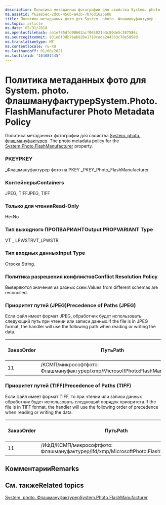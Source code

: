 ```yaml
---
description: Политика метаданных фотографии для свойства System. photo. Флашмануфактурер.
ms.assetid: f62e85ec-2dc6-456b-a43b-7b76d162b608
title: Политика метаданных фото для System. photo. Флашмануфактурер
ms.topic: article
ms.date: 05/31/2018
ms.openlocfilehash: aa1e785dfd00662acf065021a3c80de5c587586c
ms.sourcegitcommit: 831e8f3db78ab820e1710cede244553c70e50500
ms.translationtype: MT
ms.contentlocale: ru-RU
ms.lasthandoff: 01/08/2021
ms.locfileid: "104081445"
---
```

# <a name="systemphotoflashmanufacturer-photo-metadata-policy"></a><span data-ttu-id="5857a-103">Политика метаданных фото для System. photo. Флашмануфактурер</span><span class="sxs-lookup"><span data-stu-id="5857a-103">System.Photo.FlashManufacturer Photo Metadata Policy</span></span>

<span data-ttu-id="5857a-104">Политика метаданных фотографии для свойства [System. photo. флашмануфактурер](../properties/props-system-photo-flashmanufacturer.md) .</span><span class="sxs-lookup"><span data-stu-id="5857a-104">The photo metadata policy for the [System.Photo.FlashManufacturer](../properties/props-system-photo-flashmanufacturer.md) property.</span></span>

### <a name="pkey"></a><span data-ttu-id="5857a-105">PKEY</span><span class="sxs-lookup"><span data-stu-id="5857a-105">PKEY</span></span>

<span data-ttu-id="5857a-106">\_Флашмануфактурер фото на PKEY \_</span><span class="sxs-lookup"><span data-stu-id="5857a-106">PKEY\_Photo\_FlashManufacturer</span></span>

### <a name="containers"></a><span data-ttu-id="5857a-107">Контейнеры</span><span class="sxs-lookup"><span data-stu-id="5857a-107">Containers</span></span>

<span data-ttu-id="5857a-108">JPEG, TIFF</span><span class="sxs-lookup"><span data-stu-id="5857a-108">JPEG, TIFF</span></span>

### <a name="read-only"></a><span data-ttu-id="5857a-109">Только для чтения</span><span class="sxs-lookup"><span data-stu-id="5857a-109">Read-Only</span></span>

<span data-ttu-id="5857a-110">Нет</span><span class="sxs-lookup"><span data-stu-id="5857a-110">No</span></span>

### <a name="output-propvariant-type"></a><span data-ttu-id="5857a-111">Тип выходного ПРОПВАРИАНТ</span><span class="sxs-lookup"><span data-stu-id="5857a-111">Output PROPVARIANT Type</span></span>

<span data-ttu-id="5857a-112">VT \_ LPWSTR</span><span class="sxs-lookup"><span data-stu-id="5857a-112">VT\_LPWSTR</span></span>

### <a name="input-type"></a><span data-ttu-id="5857a-113">Тип входных данных</span><span class="sxs-lookup"><span data-stu-id="5857a-113">Input Type</span></span>

<span data-ttu-id="5857a-114">Строка.</span><span class="sxs-lookup"><span data-stu-id="5857a-114">String.</span></span>

### <a name="conflict-resolution-policy"></a><span data-ttu-id="5857a-115">Политика разрешения конфликтов</span><span class="sxs-lookup"><span data-stu-id="5857a-115">Conflict Resolution Policy</span></span>

<span data-ttu-id="5857a-116">Выверяются значения из разных схем.</span><span class="sxs-lookup"><span data-stu-id="5857a-116">Values from different schemas are reconciled.</span></span>

### <a name="precedence-of-paths-jpeg"></a><span data-ttu-id="5857a-117">Приоритет путей (JPEG)</span><span class="sxs-lookup"><span data-stu-id="5857a-117">Precedence of Paths (JPEG)</span></span>

<span data-ttu-id="5857a-118">Если файл имеет формат JPEG, обработчик будет использовать следующий путь при чтении или записи данных.</span><span class="sxs-lookup"><span data-stu-id="5857a-118">If the file is in JPEG format, the handler will use the following path when reading or writing the data.</span></span>



| <span data-ttu-id="5857a-119">Заказ</span><span class="sxs-lookup"><span data-stu-id="5857a-119">Order</span></span> | <span data-ttu-id="5857a-120">Путь</span><span class="sxs-lookup"><span data-stu-id="5857a-120">Path</span></span>                                  | <span data-ttu-id="5857a-121">Формат диска</span><span class="sxs-lookup"><span data-stu-id="5857a-121">Disk Format</span></span> | <span data-ttu-id="5857a-122">Формат данных</span><span class="sxs-lookup"><span data-stu-id="5857a-122">Data Format</span></span> | <span data-ttu-id="5857a-123">Обязательно</span><span class="sxs-lookup"><span data-stu-id="5857a-123">Required</span></span> |
|-------|---------------------------------------|-------------|-------------|----------|
| <span data-ttu-id="5857a-124">1</span><span class="sxs-lookup"><span data-stu-id="5857a-124">1</span></span>     | <span data-ttu-id="5857a-125">/КСМП/микрософтфото: Флашмануфактурер</span><span class="sxs-lookup"><span data-stu-id="5857a-125">/xmp/MicrosoftPhoto:FlashManufacturer</span></span> | <span data-ttu-id="5857a-126">Юникод</span><span class="sxs-lookup"><span data-stu-id="5857a-126">Unicode</span></span>     |             | <span data-ttu-id="5857a-127">Да</span><span class="sxs-lookup"><span data-stu-id="5857a-127">Yes</span></span>      |



 

### <a name="precedence-of-paths-tiff"></a><span data-ttu-id="5857a-128">Приоритет путей (TIFF)</span><span class="sxs-lookup"><span data-stu-id="5857a-128">Precedence of Paths (TIFF)</span></span>

<span data-ttu-id="5857a-129">Если файл имеет формат TIFF, то при чтении или записи данных обработчик будет использовать следующий порядок приоритета.</span><span class="sxs-lookup"><span data-stu-id="5857a-129">If the file is in TIFF format, the handler will use the following order of precedence when reading or writing the data.</span></span>



| <span data-ttu-id="5857a-130">Заказ</span><span class="sxs-lookup"><span data-stu-id="5857a-130">Order</span></span> | <span data-ttu-id="5857a-131">Путь</span><span class="sxs-lookup"><span data-stu-id="5857a-131">Path</span></span>                                      | <span data-ttu-id="5857a-132">Формат диска</span><span class="sxs-lookup"><span data-stu-id="5857a-132">Disk Format</span></span> | <span data-ttu-id="5857a-133">Формат данных</span><span class="sxs-lookup"><span data-stu-id="5857a-133">Data Format</span></span> | <span data-ttu-id="5857a-134">Обязательно</span><span class="sxs-lookup"><span data-stu-id="5857a-134">Required</span></span> |
|-------|-------------------------------------------|-------------|-------------|----------|
| <span data-ttu-id="5857a-135">1</span><span class="sxs-lookup"><span data-stu-id="5857a-135">1</span></span>     | <span data-ttu-id="5857a-136">/ИФД/КСМП/микрософтфото: Флашмануфактурер</span><span class="sxs-lookup"><span data-stu-id="5857a-136">/ifd/xmp/MicrosoftPhoto:FlashManufacturer</span></span> | <span data-ttu-id="5857a-137">Юникод</span><span class="sxs-lookup"><span data-stu-id="5857a-137">Unicode</span></span>     |             | <span data-ttu-id="5857a-138">Да</span><span class="sxs-lookup"><span data-stu-id="5857a-138">Yes</span></span>      |



 

## <a name="remarks"></a><span data-ttu-id="5857a-139">Комментарии</span><span class="sxs-lookup"><span data-stu-id="5857a-139">Remarks</span></span>

## <a name="related-topics"></a><span data-ttu-id="5857a-140">См. также</span><span class="sxs-lookup"><span data-stu-id="5857a-140">Related topics</span></span>

<dl> <dt>

[<span data-ttu-id="5857a-141">System. photo. Флашмануфактурер</span><span class="sxs-lookup"><span data-stu-id="5857a-141">System.Photo.FlashManufacturer</span></span>](../properties/props-system-photo-flashmanufacturer.md)
</dt> </dl>

 

 
